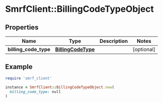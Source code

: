 # SmrfClient::BillingCodeTypeObject

## Properties

| Name | Type | Description | Notes |
| ---- | ---- | ----------- | ----- |
| **billing_code_type** | [**BillingCodeType**](BillingCodeType.md) |  | [optional] |

## Example

```ruby
require 'smrf_client'

instance = SmrfClient::BillingCodeTypeObject.new(
  billing_code_type: null
)
```

